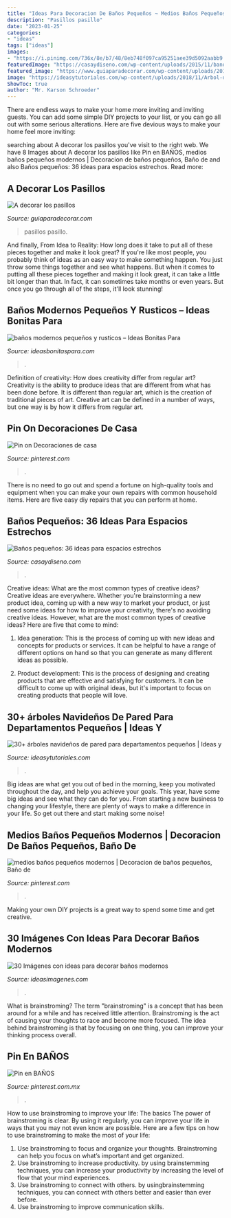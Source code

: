 ```yaml
---
title: "Ideas Para Decoracion De Baños Pequeños ~ Medios Baños Pequeños Modernos"
description: "Pasillos pasillo"
date: "2023-01-25"
categories:
- "ideas"
tags: ["ideas"]
images:
- "https://i.pinimg.com/736x/8e/b7/48/8eb748f097ca95251aee39d5092aabb9.jpg"
featuredImage: "https://casaydiseno.com/wp-content/uploads/2015/11/banos-pequenos-suelo-lavabo-madera.jpg"
featured_image: "https://www.guiaparadecorar.com/wp-content/uploads/2013/03/decoracion-de-pasillos-06-480x640.jpg"
image: "https://ideasytutoriales.com/wp-content/uploads/2018/11/Arbol-de-Navidad-para-Pared-04.jpg"
ShowToc: true
author: "Mr. Karson Schroeder"
---
```



There are endless ways to make your home more inviting and inviting guests. You can add some simple DIY projects to your list, or you can go all out with some serious alterations. Here are five devious ways to make your home feel more inviting: 

	

		
searching about A decorar los pasillos you've visit to the right web. We have 8 Images about A decorar los pasillos like Pin en BAÑOS, medios baños pequeños modernos | Decoracion de baños pequeños, Baño de and also Baños pequeños: 36 ideas para espacios estrechos. Read more:
		
    
## A Decorar Los Pasillos

<img loading=lazy src="https://www.guiaparadecorar.com/wp-content/uploads/2013/03/decoracion-de-pasillos-06-480x640.jpg" onerror="this.onerror=null;this.src='https://tse3.mm.bing.net/th?id=OIP._1B1heHRKiiswFEkoc-_mAHaJ4&amp;pid=15.1';" alt="A decorar los pasillos">

_Source: guiaparadecorar.com_

>pasillos pasillo. 

	

And finally, From Idea to Reality: How long does it take to put all of these pieces together and make it look great?
If you're like most people, you probably think of ideas as an easy way to make something happen. You just throw some things together and see what happens. But when it comes to putting all these pieces together and making it look great, it can take a little bit longer than that. In fact, it can sometimes take months or even years. But once you go through all of the steps, it'll look stunning!

    
## Baños Modernos Pequeños Y Rusticos – Ideas Bonitas Para

<img loading=lazy src="https://ideasbonitaspara.com/wp-content/uploads/2019/09/banos-modernos-pequenos-y-rusticos-2.jpg" onerror="this.onerror=null;this.src='https://tse1.mm.bing.net/th?id=OIP.66h73nX4Jm_z3GL1MW_uvgHaJ4&amp;pid=15.1';" alt="baños modernos pequeños y rusticos – Ideas Bonitas Para">

_Source: ideasbonitaspara.com_

>. 

	

Definition of creativity: How does creativity differ from regular art?
Creativity is the ability to produce ideas that are different from what has been done before. It is different than regular art, which is the creation of traditional pieces of art. Creative art can be defined in a number of ways, but one way is by how it differs from regular art.

    
## Pin On Decoraciones De Casa

<img loading=lazy src="https://i.pinimg.com/736x/8e/b7/48/8eb748f097ca95251aee39d5092aabb9.jpg" onerror="this.onerror=null;this.src='https://tse1.mm.bing.net/th?id=OIP.1Fr82o0gcCNPQLTS2YEPHQHaLH&amp;pid=15.1';" alt="Pin on Decoraciones de casa">

_Source: pinterest.com_

>. 

	

There is no need to go out and spend a fortune on high-quality tools and equipment when you can make your own repairs with common household items. Here are five easy diy repairs that you can perform at home.

    
## Baños Pequeños: 36 Ideas Para Espacios Estrechos

<img loading=lazy src="https://casaydiseno.com/wp-content/uploads/2015/11/banos-pequenos-suelo-lavabo-madera.jpg" onerror="this.onerror=null;this.src='https://tse2.mm.bing.net/th?id=OIP.VneJHDO2FHN0pL0t-F0Q_QHaKO&amp;pid=15.1';" alt="Baños pequeños: 36 ideas para espacios estrechos">

_Source: casaydiseno.com_

>. 

	

Creative ideas: What are the most common types of creative ideas?
Creative ideas are everywhere. Whether you're brainstorming a new product idea, coming up with a new way to market your product, or just need some ideas for how to improve your creativity, there's no avoiding creative ideas. However, what are the most common types of creative ideas? Here are five that come to mind: 
1. Idea generation: This is the process of coming up with new ideas and concepts for products or services. It can be helpful to have a range of different options on hand so that you can generate as many different ideas as possible.

2. Product development: This is the process of designing and creating products that are effective and satisfying for customers. It can be difficult to come up with original ideas, but it's important to focus on creating products that people will love.


    
## 30+ árboles Navideños De Pared Para Departamentos Pequeños | Ideas Y

<img loading=lazy src="https://ideasytutoriales.com/wp-content/uploads/2018/11/Arbol-de-Navidad-para-Pared-04.jpg" onerror="this.onerror=null;this.src='https://tse2.mm.bing.net/th?id=OIP.fh0c3_vKr4Fn37lWB8itKwHaNL&amp;pid=15.1';" alt="30+ árboles navideños de pared para departamentos pequeños | Ideas y">

_Source: ideasytutoriales.com_

>. 

	

Big ideas are what get you out of bed in the morning, keep you motivated throughout the day, and help you achieve your goals. This year, have some big ideas and see what they can do for you. From starting a new business to changing your lifestyle, there are plenty of ways to make a difference in your life. So get out there and start making some noise!

    
## Medios Baños Pequeños Modernos | Decoracion De Baños Pequeños, Baño De

<img loading=lazy src="https://i.pinimg.com/736x/64/24/84/6424844b6d564bcf444286e4882be48c.jpg" onerror="this.onerror=null;this.src='https://tse4.mm.bing.net/th?id=OIP.ULxlmrPBmgPywmIg7fEE8gHaLF&amp;pid=15.1';" alt="medios baños pequeños modernos | Decoracion de baños pequeños, Baño de">

_Source: pinterest.com_

>. 

	

Making your own DIY projects is a great way to spend some time and get creative.

    
## 30 Imágenes Con Ideas Para Decorar Baños Modernos

<img loading=lazy src="https://ideasimagenes.com/wp-content/uploads/2016/09/decoracion-de-banos-para-ninos2.jpg" onerror="this.onerror=null;this.src='https://tse2.mm.bing.net/th?id=OIP.dFUZBoBZmHHFOvBxgvjvtQHaHa&amp;pid=15.1';" alt="30 Imágenes con ideas para decorar baños modernos">

_Source: ideasimagenes.com_

>. 

	

What is brainstroming?
The term "brainstroming" is a concept that has been around for a while and has received little attention. Brainstroming is the act of causing your thoughts to race and become more focused. The idea behind brainstroming is that by focusing on one thing, you can improve your thinking process overall.

    
## Pin En BAÑOS

<img loading=lazy src="https://i.pinimg.com/736x/f3/ab/d4/f3abd4191314e9a3fc1d147c0603462d.jpg" onerror="this.onerror=null;this.src='https://tse1.mm.bing.net/th?id=OIP.sfjtvGE3gX-MiJ9etVk8VAHaLH&amp;pid=15.1';" alt="Pin en BAÑOS">

_Source: pinterest.com.mx_

>. 

	

How to use brainstroming to improve your life: The basics
The power of brainstroming is clear. By using it regularly, you can improve your life in ways that you may not even know are possible. Here are a few tips on how to use brainstroming to make the most of your life: 
1. Use brainstroming to focus and organize your thoughts. Brainstroming can help you focus on what’s important and get organized. 
2. Use brainstroming to increase productivity. by using brainstemming techniques, you can increase your productivity by increasing the level of flow that your mind experiences. 
3. Use brainstroming to connect with others. by usingbrainstemming techniques, you can connect with others better and easier than ever before. 
4. Use brainstroming to improve communication skills.

